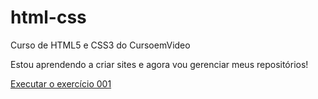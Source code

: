 # html-css
 Curso de HTML5 e CSS3 do CursoemVideo

 Estou aprendendo a criar sites e agora vou gerenciar meus repositórios!

 <a href="https://dutra-arthur.github.io/html-css/exercícios/ex001/index.html">Executar o exercício 001</a>
